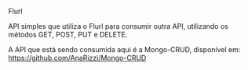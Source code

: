 Flurl

API simples que utiliza o Flurl para consumir outra API, utilizando os métodos GET, POST, PUT e DELETE.

A API que está sendo consumida aqui é a Mongo-CRUD, disponível em: https://github.com/AnaRizzi/Mongo-CRUD

